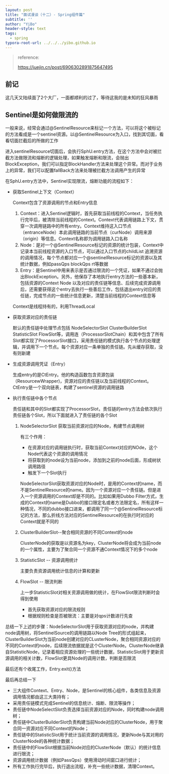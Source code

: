 ```yaml
---
layout: post
title: "面试漫谈（十二）- Spring组件篇"
subtitle: ''
author: "YiBo"
header-style: text
tags:
  - spring
typora-root-url: ../../../yibo.github.io
---
```




> reference:
>
> https://juejin.cn/post/6906302891875647495

## 前记

这几天又陆续面了2个大厂，一面都顺利的过了，等待这我的是未知的狂风暴雨



## Sentinel是如何做限流的

一般来说，经常会通过@SentinelResource来标记一个方法，可以将这个被标记的方法看成是一个sentinel资源。以@SentinelResource为入口，找到其切面，看看切面拦截后的所做的工作

进入sentinelResource切面后，会执行SphU.entry方法，在这个方法中会对被拦截方法做限流和熔断的逻辑处理，如果触发熔断和限流，会抛出BlockException，我们可以指定BlockHandler方法来处理这个异常。而对于业务上的异常，我们可以配置fallBack方法来处理被拦截方法调用产生的异常

在SphU.entry方法中，Sentinel实现限流，熔断功能的流程如下：

- 获取Sentinel上下文（Context）

  Context包含了资源调用的节点和Entry信息

  1. Context：进入Sentinel逻辑时，首先获取当前线程的Context，当任务执行完毕后，被清除当前线程的Context。Context代表调用链路上下文，贯穿一次调用链路中的所有entry。Context维持这入口节点（entranceNode）本此调用链路的当前节点（curNode）调用来源（origin）等信息。Context名称即为调用链路入口名称
  2. Node：是对一个@SentinelResource标记的资源的统计包装，Context中记录本当前线程资源的入口节点，可以通过入口节点的childList 追溯资源的调用情况，每个节点都对应一个@sentinelResource标记的资源以及其统计数据，例如passQps blockQps rt等数据
  3. Entry：是Sentinel中用来表示是否通过限流的一个凭证，如果不通过会抛出BlockException。另外，他保存了本地执行entry方法的一些基本新，包括资源的Context Node 以及对应的责任链等信息、后续完成资源调用后，还需要获得这个entry去执行一些善后工作，包括退出entry对应的责任链，完成节点的一些统计信息更新，清楚当前线程的Context信息等

  Context是线程持有的，利用ThreadLocal

- 获取资源对应的责任链

  默认的责任链中处理节点包括 NodeSelectorSlot ClusterBuilderSlot StatisticSlot FlowSlot等，调用连（ProcessorSlotChain）和其中包含了所有Slot都实现了ProcessorSlot接口，采用责任链的模式执行各个节点的处理逻辑，并调用下一个节点。每个资源对应一条单独的责任链。先从缓存获取，没有则新建

- 生成资源调用凭证（Entry）

  生成entry的是CtEntry。他的构造函数包含资源包装（ResourcewWrapper)，资源对应的责任链以及当前线程的Context。CtEntry是一个双向链表，构建了sentinel资源的调用链路

- 执行责任链中各个节点

  责任链和其中的Slot都实现了ProcessorSlot，责任链的entry方法会依次执行责任链各个Slot，所以下面就进入了责任链的各个Slot

  1. NodeSelectorSlot 获取当前资源对应的Node，构建节点调用树

     有三个作用：

     - 在资源对应的调用链执行时，获取当前Context对应的NOde，这个Node代表这个资源的调用情况
     - 将获取到的node设为当前node，添加到之前的node后面，形成树状调用路径
     - 触发下一个Slot执行

     NodeSelectorSlot获取资源对应的Node时，是用的Context的name，而不是SentinelResource的name。因为一个资源对应一个责任链。但是进入一个资源调用的Context却是不同的。比如如果用Dubbo Filter方式，生成的Context的name是Dubbo的接口限定名或者方法限定名，所有这样一种情况，不同的dubbo接口进来，都调用了同一个@SentinelResource标记的方法，那么折线方法对应的SentinelResource的在执行时对应的Context就是不同的

  2. ClusterBuilderSlot--聚合相同资源的不同Context的node

     ClusterNode的获取是以资源名为key，ClusterNode将会成为当前node的一个属性，主要为了聚合同一个资源不通Context情况下的多个node

  3. StatisticSlot -- 资源调用统计

     主要负责资源调用统计信息的计算和更新

  4. FlowSlot -- 限流判断

     上一步StatisticSlot对相关资源调用做的统计，在FlowSlot限流判断时会得到使用

     - 首先获取资源对应的限流规则
     - 根据规则检查是否被限流：主要是对qps计数进行先查

总结一下上述的步骤：NodeSelectorSlot用于获取资源对应的node，并构建node调用树，将SentinelSource的调用链路以Node Tree的形式组起来，ClusterBuilderSlot为当前node创建对应的CLusterNode，聚合相同资源对应的不同的Context的node，后续限流依据就是这个ClusterNode。ClusterNode继承自StatisticNode，记录着相应资源处理的一些统计数据，StatisticSlot用于更新资源调用的相关计数，FlowSlot更具Node的调用计数，判断是否限流

最后还有个收尾工作，Entry.exit()方法

最后再总结一下

- 三大组件Context、Entry、Node，是Sentinel的核心组件，各类信息及资源调用情况都由这三大类持有；
- 采用责任链模式完成Sentinel的信息统计、熔断、限流等操作；
- 责任链中NodeSelectSlot负责选择当前资源对应的Node，同时构建node调用树；
- 责任链中ClusterBuilderSlot负责构建当前Node对应的ClusterNode，用于聚合同一资源对应不同Context的Node；
- 责任链中的StatisticSlot用于统计当前资源的调用情况，更新Node与其对用的ClusterNode的各种统计数据；
- 责任链中的FlowSlot根据当前Node对应的ClusterNode（默认）的统计信息进行限流；
- 资源调用统计数据（例如PassQps）使用滑动时间窗口进行统计；
- 所有工作执行完毕后，执行退出流程，补充一些统计数据，清理Context。





























